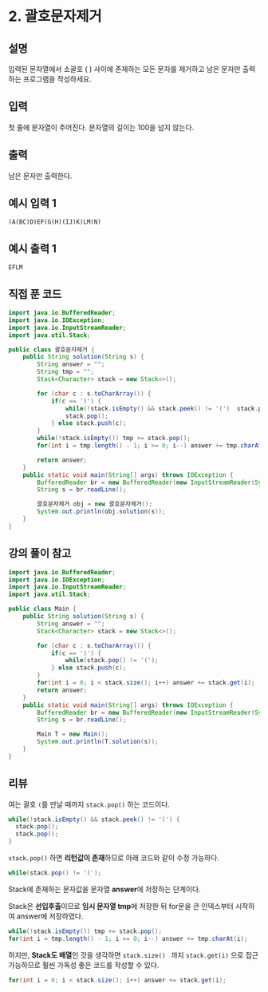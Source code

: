 # 2. 괄호문자제거

## 설명

입력된 문자열에서 소괄호 ( ) 사이에 존재하는 모든 문자를 제거하고 남은 문자만 출력하는 프로그램을 작성하세요.



## 입력

첫 줄에 문자열이 주어진다. 문자열의 길이는 100을 넘지 않는다.



## 출력

남은 문자만 출력한다.



## 예시 입력 1 

```
(A(BC)D)EF(G(H)(IJ)K)LM(N)
```



## 예시 출력 1

```
EFLM
```



## 직접 푼 코드

```java
import java.io.BufferedReader;
import java.io.IOException;
import java.io.InputStreamReader;
import java.util.Stack;

public class 괄호문자제거 {
    public String solution(String s) {
        String answer = "";
        String tmp = "";
        Stack<Character> stack = new Stack<>();

        for (char c : s.toCharArray()) {
            if(c == ')') {
                while(!stack.isEmpty() && stack.peek() != '(')  stack.pop();
                stack.pop();
            } else stack.push(c);
        }
        while(!stack.isEmpty()) tmp += stack.pop();
        for(int i = tmp.length() - 1; i >= 0; i--) answer += tmp.charAt(i);

        return answer;
    }
    public static void main(String[] args) throws IOException {
        BufferedReader br = new BufferedReader(new InputStreamReader(System.in));
        String s = br.readLine();

        괄호문자제거 obj = new 괄호문자제거();
        System.out.println(obj.solution(s));
    }
}
```



## 강의 풀이 참고

```java
import java.io.BufferedReader;
import java.io.IOException;
import java.io.InputStreamReader;
import java.util.Stack;

public class Main {
    public String solution(String s) {
        String answer = "";
        Stack<Character> stack = new Stack<>();

        for (char c : s.toCharArray()) {
            if(c == ')') {
                while(stack.pop() != '(');
            } else stack.push(c);
        }
        for(int i = 0; i < stack.size(); i++) answer += stack.get(i);
        return answer;
    }
    public static void main(String[] args) throws IOException {
        BufferedReader br = new BufferedReader(new InputStreamReader(System.in));
        String s = br.readLine();

        Main T = new Main();
        System.out.println(T.solution(s));
    }
}
```



## 리뷰

여는 괄호 `(`를 만날 때까지 `stack.pop()` 하는 코드이다.

```java
while(!stack.isEmpty() && stack.peek() != '(') {
  stack.pop();
  stack.pop();
}
```



`stack.pop()` 하면 **리턴값이 존재**하므로 아래 코드와 같이 수정 가능하다.

```java
while(stack.pop() != '(');
```



Stack에 존재하는 문자값을 문자열 **answer**에 저장하는 단계이다.

Stack은 **선입후출**이므로 **임시 문자열 tmp**에 저장한 뒤 for문을 큰 인덱스부터 시작하여 answer에 저장하였다.

```java
while(!stack.isEmpty()) tmp += stack.pop();
for(int i = tmp.length() - 1; i >= 0; i--) answer += tmp.charAt(i);
```



하지만, **Stack도 배열**인 것을 생각하면 `stack.size() ` 까지 `stack.get(i)` 으로 접근 가능하므로 훨씬 가독성 좋은 코드를 작성할 수 있다.

```java
for(int i = 0; i < stack.size(); i++) answer += stack.get(i);
```

